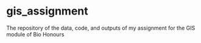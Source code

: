 # gis_assignment
The repository of the data, code, and outputs of my assignment for the GIS module of Bio Honours
